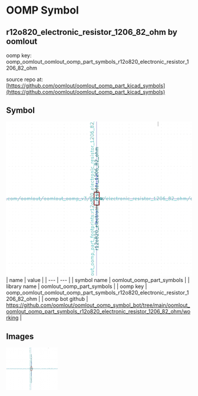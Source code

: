 # OOMP Symbol  
## r12o820_electronic_resistor_1206_82_ohm  by oomlout  
  
oomp key: oomp_oomlout_oomlout_oomp_part_symbols_r12o820_electronic_resistor_1206_82_ohm  
  
source repo at: [https://github.com/oomlout/oomlout_oomp_part_kicad_symbols](https://github.com/oomlout/oomlout_oomp_part_kicad_symbols)  
## Symbol  
  
[![working.png](working_600.png)](working.png)  
| name | value | 
| --- | --- | 
| symbol name | oomlout_oomp_part_symbols | 
| library name | oomlout_oomp_part_symbols | 
| oomp key | oomp_oomlout_oomlout_oomp_part_symbols_r12o820_electronic_resistor_1206_82_ohm | 
| oomp bot github | https://github.com/oomlout/oomlout_oomp_symbol_bot/tree/main/oomlout_oomlout_oomp_part_symbols_r12o820_electronic_resistor_1206_82_ohm/working | 
## Images  
  
[![working.png](working_140.png)](working.png)  
